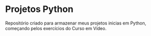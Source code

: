 # Projetos Python

Repositório criado para armazenar meus projetos inicias em Python, começando pelos exercícios do Curso em Vídeo.
